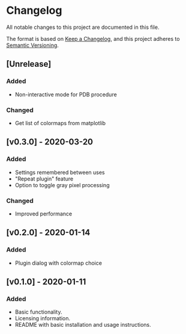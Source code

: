 # Changelog
All notable changes to this project are documented in this file.

The format is based on [Keep a Changelog](https://keepachangelog.com/en/1.0.0/),
and this project adheres to [Semantic Versioning](https://semver.org/spec/v2.0.0.html).

##  [Unrelease]
### Added
- Non-interactive mode for PDB procedure

### Changed
- Get list of colormaps from matplotlib

## [v0.3.0] - 2020-03-20
### Added
- Settings remembered between uses
- "Repeat plugin" feature
- Option to toggle gray pixel processing

### Changed
- Improved performance

## [v0.2.0] - 2020-01-14
### Added
- Plugin dialog with colormap choice

## [v0.1.0] - 2020-01-11
### Added 
- Basic functionality.
- Licensing information.
- README with basic installation and usage instructions.
